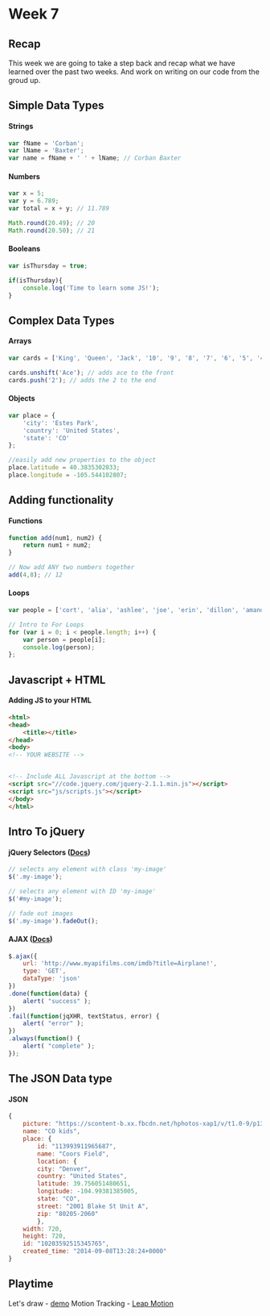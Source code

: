 # Week 7

## Recap
This week we are going to take a step back and recap what we have learned over the past two weeks. And work on writing on our code from the groud up.

## Simple Data Types

#### Strings
```javascript
var fName = 'Corban';
var lName = 'Baxter';
var name = fName + ' ' + lName; // Corban Baxter
```

#### Numbers
```javascript
var x = 5;
var y = 6.789;
var total = x + y; // 11.789

Math.round(20.49); // 20
Math.round(20.50); // 21
```

#### Booleans
```javascript
var isThursday = true;

if(isThursday){
	console.log('Time to learn some JS!');
}

```

## Complex Data Types

#### Arrays
```javascript
var cards = ['King', 'Queen', 'Jack', '10', '9', '8', '7', '6', '5', '4', '3'];

cards.unshift('Ace'); // adds ace to the front
cards.push('2'); // adds the 2 to the end
```

#### Objects
```javascript
var place = {
	'city': 'Estes Park',
	'country': 'United States',
	'state': 'CO'
};

//easily add new properties to the object
place.latitude = 40.3835302033;
place.longitude = -105.544102807;

```

## Adding functionality

#### Functions 
```javascript
function add(num1, num2) {
	return num1 + num2;
}

// Now add ANY two numbers together
add(4,8); // 12

```

#### Loops
```javascript
var people = ['cort', 'alia', 'ashlee', 'joe', 'erin', 'dillon', 'amanda', 'danny', ' brad'];

// Intro to For Loops
for (var i = 0; i < people.length; i++) {
	var person = people[i];
	console.log(person);
};


```

## Javascript + HTML

#### Adding JS to your HTML

```html
<html>
<head>
	<title></title>
</head>
<body>
<!-- YOUR WEBSITE -->


<!-- Include ALL Javascript at the bottom -->
<script src="//code.jquery.com/jquery-2.1.1.min.js"></script>
<script src="js/scripts.js"></script>
</body>
</html>

```


## Intro To jQuery


#### jQuery Selectors ([Docs](http://api.jquery.com/category/selectors/))

```javascript
// selects any element with class 'my-image'
$('.my-image'); 

// selects any element with ID 'my-image'
$('#my-image'); 

// fade out images
$('.my-image').fadeOut(); 

```

#### AJAX ([Docs](http://api.jquery.com/jquery.ajax/))


```javascript
$.ajax({
	url: 'http://www.myapifilms.com/imdb?title=Airplane!',
	type: 'GET',
	dataType: 'json'
})
.done(function(data) {
	alert( "success" );
})
.fail(function(jqXHR, textStatus, error) {
	alert( "error" );
})
.always(function() {
	alert( "complete" );
});

```

## The JSON Data type

#### JSON
```javascript
{
	picture: "https://scontent-b.xx.fbcdn.net/hphotos-xap1/v/t1.0-9/p130x130/10347499_10203592515345765_660085880117427101_n.jpg?oh=e4c6ae125f055e4f18fa0aef2217f4f4&oe=5484BD8A",
	name: "CO kids",
	place: {
		id: "113993911965687",
		name: "Coors Field",
		location: {
		city: "Denver",
		country: "United States",
		latitude: 39.756051480651,
		longitude: -104.99381385005,
		state: "CO",
		street: "2001 Blake St Unit A",
		zip: "80205-2060"
		},
	width: 720,
	height: 720,
	id: "10203592515345765",
	created_time: "2014-09-08T13:28:24+0000"
}

```

## Playtime
Let's draw - [demo](http://mrdoob.com/projects/multiuserpad/)
Motion Tracking - [Leap Motion](https://www.leapmotion.com/)
